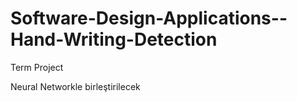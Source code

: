 # Software-Design-Applications--Hand-Writing-Detection
Term Project

Neural Networkle birleştirilecek
